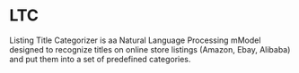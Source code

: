 # LTC
Listing Title Categorizer is aa Natural Language Processing mModel designed to recognize titles on online store listings (Amazon, Ebay, Alibaba) and put them into a set of predefined categories.
